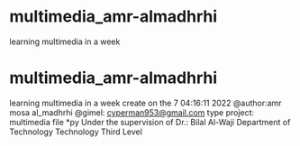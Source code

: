 # multimedia_amr-almadhrhi
learning multimedia in a week
# multimedia_amr-almadhrhi
learning multimedia in a week
create on the 7 04:16:11 2022
@author:amr mosa al_madhrhi
@gimel: cyperman953@gmail.com
type project: multimedia file *py
Under the supervision of Dr.: Bilal Al-Waji Department of Technology Technology Third Level

